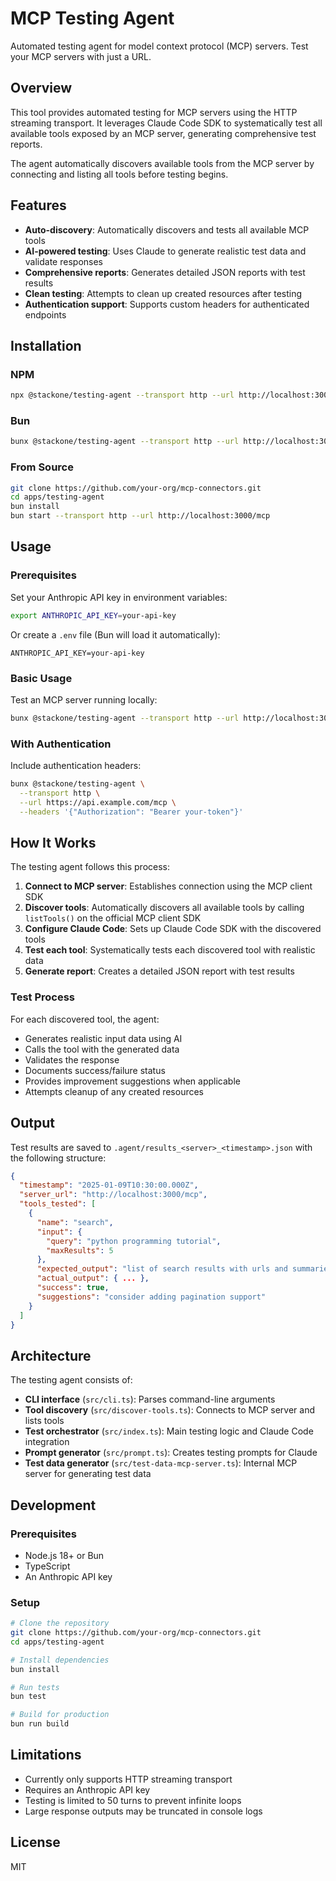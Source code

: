 # MCP Testing Agent

Automated testing agent for model context protocol (MCP) servers. Test your MCP servers with just a URL.

## Overview

This tool provides automated testing for MCP servers using the HTTP streaming transport. It leverages Claude Code SDK to systematically test all available tools exposed by an MCP server, generating comprehensive test reports.

The agent automatically discovers available tools from the MCP server by connecting and listing all tools before testing begins.

## Features

- **Auto-discovery**: Automatically discovers and tests all available MCP tools
- **AI-powered testing**: Uses Claude to generate realistic test data and validate responses
- **Comprehensive reports**: Generates detailed JSON reports with test results
- **Clean testing**: Attempts to clean up created resources after testing
- **Authentication support**: Supports custom headers for authenticated endpoints

## Installation

### NPM
```bash
npx @stackone/testing-agent --transport http --url http://localhost:3000/mcp
```

### Bun
```bash
bunx @stackone/testing-agent --transport http --url http://localhost:3000/mcp
```

### From Source
```bash
git clone https://github.com/your-org/mcp-connectors.git
cd apps/testing-agent
bun install
bun start --transport http --url http://localhost:3000/mcp
```

## Usage

### Prerequisites

Set your Anthropic API key in environment variables:

```bash
export ANTHROPIC_API_KEY=your-api-key
```

Or create a `.env` file (Bun will load it automatically):
```
ANTHROPIC_API_KEY=your-api-key
```

### Basic Usage

Test an MCP server running locally:

```bash
bunx @stackone/testing-agent --transport http --url http://localhost:3000/mcp
```

### With Authentication

Include authentication headers:

```bash
bunx @stackone/testing-agent \
  --transport http \
  --url https://api.example.com/mcp \
  --headers '{"Authorization": "Bearer your-token"}'
```

## How It Works

The testing agent follows this process:

1. **Connect to MCP server**: Establishes connection using the MCP client SDK
2. **Discover tools**: Automatically discovers all available tools by calling `listTools()` on the official MCP client SDK
3. **Configure Claude Code**: Sets up Claude Code SDK with the discovered tools
4. **Test each tool**: Systematically tests each discovered tool with realistic data
5. **Generate report**: Creates a detailed JSON report with test results

### Test Process

For each discovered tool, the agent:
- Generates realistic input data using AI
- Calls the tool with the generated data
- Validates the response
- Documents success/failure status
- Provides improvement suggestions when applicable
- Attempts cleanup of any created resources

## Output

Test results are saved to `.agent/results_<server>_<timestamp>.json` with the following structure:

```json
{
  "timestamp": "2025-01-09T10:30:00.000Z",
  "server_url": "http://localhost:3000/mcp",
  "tools_tested": [
    {
      "name": "search",
      "input": {
        "query": "python programming tutorial",
        "maxResults": 5
      },
      "expected_output": "list of search results with urls and summaries",
      "actual_output": { ... },
      "success": true,
      "suggestions": "consider adding pagination support"
    }
  ]
}
```

## Architecture

The testing agent consists of:

- **CLI interface** (`src/cli.ts`): Parses command-line arguments
- **Tool discovery** (`src/discover-tools.ts`): Connects to MCP server and lists tools
- **Test orchestrator** (`src/index.ts`): Main testing logic and Claude Code integration
- **Prompt generator** (`src/prompt.ts`): Creates testing prompts for Claude
- **Test data generator** (`src/test-data-mcp-server.ts`): Internal MCP server for generating test data

## Development

### Prerequisites

- Node.js 18+ or Bun
- TypeScript
- An Anthropic API key

### Setup

```bash
# Clone the repository
git clone https://github.com/your-org/mcp-connectors.git
cd apps/testing-agent

# Install dependencies
bun install

# Run tests
bun test

# Build for production
bun run build
```


## Limitations

- Currently only supports HTTP streaming transport
- Requires an Anthropic API key
- Testing is limited to 50 turns to prevent infinite loops
- Large response outputs may be truncated in console logs

## License

MIT